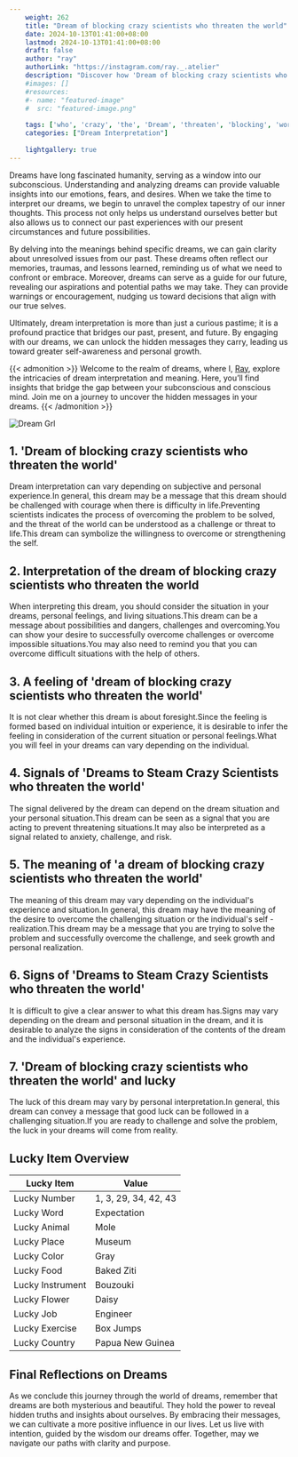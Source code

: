 ```yaml
---
    weight: 262
    title: "Dream of blocking crazy scientists who threaten the world"  # Assuming 'title' column exists
    date: 2024-10-13T01:41:00+08:00
    lastmod: 2024-10-13T01:41:00+08:00
    draft: false
    author: "ray"
    authorLink: "https://instagram.com/ray._.atelier"
    description: "Discover how 'Dream of blocking crazy scientists who threaten the world' can interpret your future and uncover its significant meanings in your life."
    #images: []
    #resources:
    #- name: "featured-image"
    #  src: "featured-image.png"
    
    tags: ['who', 'crazy', 'the', 'Dream', 'threaten', 'blocking', 'world', 'scientists', 'of']
    categories: ["Dream Interpretation"]
    
    lightgallery: true
---
```

    
Dreams have long fascinated humanity, serving as a window into our subconscious. Understanding and analyzing dreams can provide valuable insights into our emotions, fears, and desires. When we take the time to interpret our dreams, we begin to unravel the complex tapestry of our inner thoughts. This process not only helps us understand ourselves better but also allows us to connect our past experiences with our present circumstances and future possibilities.

By delving into the meanings behind specific dreams, we can gain clarity about unresolved issues from our past. These dreams often reflect our memories, traumas, and lessons learned, reminding us of what we need to confront or embrace. Moreover, dreams can serve as a guide for our future, revealing our aspirations and potential paths we may take. They can provide warnings or encouragement, nudging us toward decisions that align with our true selves.

Ultimately, dream interpretation is more than just a curious pastime; it is a profound practice that bridges our past, present, and future. By engaging with our dreams, we can unlock the hidden messages they carry, leading us toward greater self-awareness and personal growth.

{{< admonition >}}
Welcome to the realm of dreams, where I, [Ray](https://instagram.com/ray._.atelier), explore the intricacies of dream interpretation and meaning. Here, you’ll find insights that bridge the gap between your subconscious and conscious mind. Join me on a journey to uncover the hidden messages in your dreams.
{{< /admonition >}}

![Dream Grl](https://cdn.pixabay.com/photo/2017/11/02/03/35/gothic-2910057_1280.jpg "Dream Grl")

## 1. 'Dream of blocking crazy scientists who threaten the world'
Dream interpretation can vary depending on subjective and personal experience.In general, this dream may be a message that this dream should be challenged with courage when there is difficulty in life.Preventing scientists indicates the process of overcoming the problem to be solved, and the threat of the world can be understood as a challenge or threat to life.This dream can symbolize the willingness to overcome or strengthening the self.

## 2. Interpretation of the dream of blocking crazy scientists who threaten the world
When interpreting this dream, you should consider the situation in your dreams, personal feelings, and living situations.This dream can be a message about possibilities and dangers, challenges and overcoming.You can show your desire to successfully overcome challenges or overcome impossible situations.You may also need to remind you that you can overcome difficult situations with the help of others.

## 3. A feeling of 'dream of blocking crazy scientists who threaten the world'
It is not clear whether this dream is about foresight.Since the feeling is formed based on individual intuition or experience, it is desirable to infer the feeling in consideration of the current situation or personal feelings.What you will feel in your dreams can vary depending on the individual.

## 4. Signals of 'Dreams to Steam Crazy Scientists who threaten the world'
The signal delivered by the dream can depend on the dream situation and your personal situation.This dream can be seen as a signal that you are acting to prevent threatening situations.It may also be interpreted as a signal related to anxiety, challenge, and risk.

## 5. The meaning of 'a dream of blocking crazy scientists who threaten the world'
The meaning of this dream may vary depending on the individual's experience and situation.In general, this dream may have the meaning of the desire to overcome the challenging situation or the individual's self -realization.This dream may be a message that you are trying to solve the problem and successfully overcome the challenge, and seek growth and personal realization.

## 6. Signs of 'Dreams to Steam Crazy Scientists who threaten the world'
It is difficult to give a clear answer to what this dream has.Signs may vary depending on the dream and personal situation in the dream, and it is desirable to analyze the signs in consideration of the contents of the dream and the individual's experience.

## 7. 'Dream of blocking crazy scientists who threaten the world' and lucky
The luck of this dream may vary by personal interpretation.In general, this dream can convey a message that good luck can be followed in a challenging situation.If you are ready to challenge and solve the problem, the luck in your dreams will come from reality.

## Lucky Item Overview
| Lucky Item          | Value              |
|---------------|--------------------|
| Lucky Number        | 1, 3, 29, 34, 42, 43  |
| Lucky Word          | Expectation |
| Lucky Animal        | Mole |
| Lucky Place         | Museum     |
| Lucky Color         | Gray     |
| Lucky Food          | Baked Ziti      |
| Lucky Instrument    | Bouzouki |
| Lucky Flower        | Daisy    |
| Lucky Job           | Engineer       |
| Lucky Exercise      | Box Jumps  |
| Lucky Country       | Papua New Guinea    |


##  Final Reflections on Dreams

As we conclude this journey through the world of dreams, remember that dreams are both mysterious and beautiful. They hold the power to reveal hidden truths and insights about ourselves. By embracing their messages, we can cultivate a more positive influence in our lives. Let us live with intention, guided by the wisdom our dreams offer. Together, may we navigate our paths with clarity and purpose.
